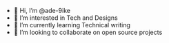 - 👋 Hi, I’m @ade-9ike
- 👀 I’m interested in Tech and Designs
- 🌱 I’m currently learning Technical writing
- 💞️ I’m looking to collaborate on open source projects

<!---
ade-9ike/ade-9ike is a ✨ special ✨ repository because its `README.md` (this file) appears on your GitHub profile.
You can click the Preview link to take a look at your changes.
--->
